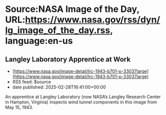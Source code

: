 # Source:NASA Image of the Day, URL:https://www.nasa.gov/rss/dyn/lg_image_of_the_day.rss, language:en-us

## Langley Laboratory Apprentice at Work
 - [https://www.nasa.gov/image-detail/lrc-1943-b701-p-33037large](https://www.nasa.gov/image-detail/lrc-1943-b701-p-33037large)
 - RSS feed: $source
 - date published: 2025-02-28T16:41:00+00:00

An apprentice at Langley Laboratory (now NASA’s Langley Research Center in Hampton, Virginia) inspects wind tunnel components in this image from May 15, 1943.

